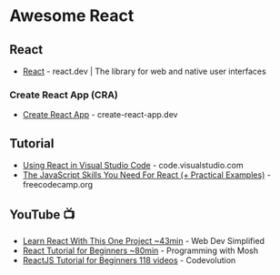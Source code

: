 # Awesome React

## React
* [React](https://react.dev/) - react.dev | The library for web and native user interfaces

### Create React App (CRA)
* [Create React App](https://create-react-app.dev/) - create-react-app.dev

## Tutorial
* [Using React in Visual Studio Code](https://code.visualstudio.com/docs/nodejs/reactjs-tutorial) - code.visualstudio.com
* [The JavaScript Skills You Need For React (+ Practical Examples)](https://www.freecodecamp.org/news/javascript-skills-you-need-for-react-practical-examples/) - freecodecamp.org

## YouTube 📺
* [Learn React With This One Project ~43min](https://youtu.be/Rh3tobg7hEo?si=4Mb70dEBf5sFdkXU) - Web Dev Simplified
* [React Tutorial for Beginners ~80min](https://www.youtube.com/watch?v=SqcY0GlETPk) - Programming with Mosh
* [ReactJS Tutorial for Beginners 118 videos](https://www.youtube.com/playlist?list=PLC3y8-rFHvwgg3vaYJgHGnModB54rxOk3) - Codevolution
